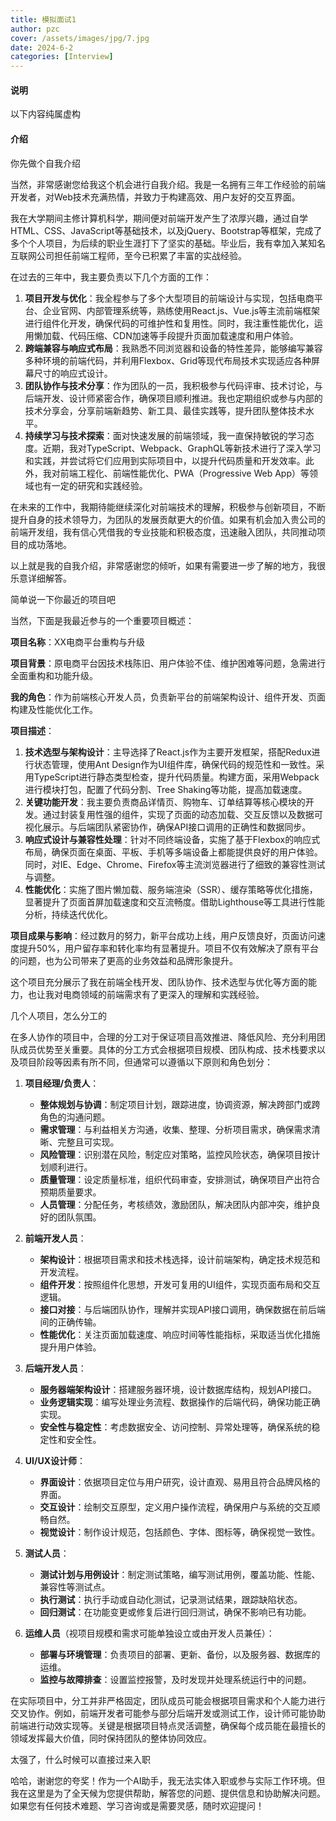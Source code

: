 ```yaml
---
title: 模拟面试1
author: pzc
cover: /assets/images/jpg/7.jpg
date: 2024-6-2
categories: [Interview]
---
```

#### 说明
以下内容纯属虚构

#### 介绍
你先做个自我介绍

当然，非常感谢您给我这个机会进行自我介绍。我是一名拥有三年工作经验的前端开发者，对Web技术充满热情，并致力于构建高效、用户友好的交互界面。

我在大学期间主修计算机科学，期间便对前端开发产生了浓厚兴趣，通过自学HTML、CSS、JavaScript等基础技术，以及jQuery、Bootstrap等框架，完成了多个个人项目，为后续的职业生涯打下了坚实的基础。毕业后，我有幸加入某知名互联网公司担任前端工程师，至今已积累了丰富的实战经验。

在过去的三年中，我主要负责以下几个方面的工作：

1. **项目开发与优化**：我全程参与了多个大型项目的前端设计与实现，包括电商平台、企业官网、内部管理系统等，熟练使用React.js、Vue.js等主流前端框架进行组件化开发，确保代码的可维护性和复用性。同时，我注重性能优化，运用懒加载、代码压缩、CDN加速等手段提升页面加载速度和用户体验。
2. **跨端兼容与响应式布局**：我熟悉不同浏览器和设备的特性差异，能够编写兼容多种环境的前端代码，并利用Flexbox、Grid等现代布局技术实现适应各种屏幕尺寸的响应式设计。
3. **团队协作与技术分享**：作为团队的一员，我积极参与代码评审、技术讨论，与后端开发、设计师紧密合作，确保项目顺利推进。我也定期组织或参与内部的技术分享会，分享前端新趋势、新工具、最佳实践等，提升团队整体技术水平。
4. **持续学习与技术探索**：面对快速发展的前端领域，我一直保持敏锐的学习态度。近期，我对TypeScript、Webpack、GraphQL等新技术进行了深入学习和实践，并尝试将它们应用到实际项目中，以提升代码质量和开发效率。此外，我对前端工程化、前端性能优化、PWA（Progressive Web App）等领域也有一定的研究和实践经验。

在未来的工作中，我期待能继续深化对前端技术的理解，积极参与创新项目，不断提升自身的技术领导力，为团队的发展贡献更大的价值。如果有机会加入贵公司的前端开发组，我有信心凭借我的专业技能和积极态度，迅速融入团队，共同推动项目的成功落地。

以上就是我的自我介绍，非常感谢您的倾听，如果有需要进一步了解的地方，我很乐意详细解答。

简单说一下你最近的项目吧

当然，下面是我最近参与的一个重要项目概述：

**项目名称**：XX电商平台重构与升级

**项目背景**：原电商平台因技术栈陈旧、用户体验不佳、维护困难等问题，急需进行全面重构和功能升级。

**我的角色**：作为前端核心开发人员，负责新平台的前端架构设计、组件开发、页面构建及性能优化工作。

**项目描述**：

1. **技术选型与架构设计**：主导选择了React.js作为主要开发框架，搭配Redux进行状态管理，使用Ant Design作为UI组件库，确保代码的规范性和一致性。采用TypeScript进行静态类型检查，提升代码质量。构建方面，采用Webpack进行模块打包，配置了代码分割、Tree Shaking等功能，提高加载速度。
2. **关键功能开发**：我主要负责商品详情页、购物车、订单结算等核心模块的开发。通过封装复用性强的组件，实现了页面的动态加载、交互反馈以及数据可视化展示。与后端团队紧密协作，确保API接口调用的正确性和数据同步。
3. **响应式设计与兼容性处理**：针对不同终端设备，实施了基于Flexbox的响应式布局，确保页面在桌面、平板、手机等多端设备上都能提供良好的用户体验。同时，对IE、Edge、Chrome、Firefox等主流浏览器进行了细致的兼容性测试与调整。
4. **性能优化**：实施了图片懒加载、服务端渲染（SSR）、缓存策略等优化措施，显著提升了页面首屏加载速度和交互流畅度。借助Lighthouse等工具进行性能分析，持续迭代优化。

**项目成果与影响**：经过数月的努力，新平台成功上线，用户反馈良好，页面访问速度提升50%，用户留存率和转化率均有显著提升。项目不仅有效解决了原有平台的问题，也为公司带来了更高的业务效益和品牌形象提升。

这个项目充分展示了我在前端全栈开发、团队协作、技术选型与优化等方面的能力，也让我对电商领域的前端需求有了更深入的理解和实践经验。

几个人项目，怎么分工的

在多人协作的项目中，合理的分工对于保证项目高效推进、降低风险、充分利用团队成员优势至关重要。具体的分工方式会根据项目规模、团队构成、技术栈要求以及项目阶段等因素有所不同，但通常可以遵循以下原则和角色划分：

1. **项目经理/负责人**：

   - **整体规划与协调**：制定项目计划，跟踪进度，协调资源，解决跨部门或跨角色的沟通问题。
   - **需求管理**：与利益相关方沟通，收集、整理、分析项目需求，确保需求清晰、完整且可实现。
   - **风险管理**：识别潜在风险，制定应对策略，监控风险状态，确保项目按计划顺利进行。
   - **质量管理**：设定质量标准，组织代码审查，安排测试，确保项目产出符合预期质量要求。
   - **人员管理**：分配任务，考核绩效，激励团队，解决团队内部冲突，维护良好的团队氛围。
2. **前端开发人员**：

   - **架构设计**：根据项目需求和技术栈选择，设计前端架构，确定技术规范和开发流程。
   - **组件开发**：按照组件化思想，开发可复用的UI组件，实现页面布局和交互逻辑。
   - **接口对接**：与后端团队协作，理解并实现API接口调用，确保数据在前后端间的正确传输。
   - **性能优化**：关注页面加载速度、响应时间等性能指标，采取适当优化措施提升用户体验。
3. **后端开发人员**：

   - **服务器端架构设计**：搭建服务器环境，设计数据库结构，规划API接口。
   - **业务逻辑实现**：编写处理业务流程、数据操作的后端代码，确保功能正确实现。
   - **安全性与稳定性**：考虑数据安全、访问控制、异常处理等，确保系统的稳定性和安全性。
4. **UI/UX设计师**：

   - **界面设计**：依据项目定位与用户研究，设计直观、易用且符合品牌风格的界面。
   - **交互设计**：绘制交互原型，定义用户操作流程，确保用户与系统的交互顺畅自然。
   - **视觉设计**：制作设计规范，包括颜色、字体、图标等，确保视觉一致性。
5. **测试人员**：

   - **测试计划与用例设计**：制定测试策略，编写测试用例，覆盖功能、性能、兼容性等测试点。
   - **执行测试**：执行手动或自动化测试，记录测试结果，跟踪缺陷状态。
   - **回归测试**：在功能变更或修复后进行回归测试，确保不影响已有功能。
6. **运维人员**（视项目规模和需求可能单独设立或由开发人员兼任）：

   - **部署与环境管理**：负责项目的部署、更新、备份，以及服务器、数据库的运维。
   - **监控与故障排查**：设置监控报警，及时发现并处理系统运行中的问题。

在实际项目中，分工并非严格固定，团队成员可能会根据项目需求和个人能力进行交叉协作。例如，前端开发者可能参与部分后端开发或测试工作，设计师可能协助前端进行动效实现等。关键是根据项目特点灵活调整，确保每个成员能在最擅长的领域发挥最大价值，同时保持团队的整体协同效应。

太强了，什么时候可以直接过来入职

哈哈，谢谢您的夸奖！作为一个AI助手，我无法实体入职或参与实际工作环境。但我在这里是为了全天候为您提供帮助，解答您的问题、提供信息和协助解决问题。如果您有任何技术难题、学习咨询或是需要灵感，随时欢迎提问！
